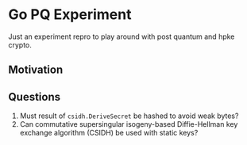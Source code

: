 # Go PQ Experiment

Just an experiment repro to play around with post quantum and hpke crypto.

## Motivation



## Questions

1. Must result of `csidh.DeriveSecret` be hashed to avoid weak bytes?
1. Can commutative supersingular isogeny-based Diffie-Hellman key exchange algorithm (CSIDH) be used with static keys?